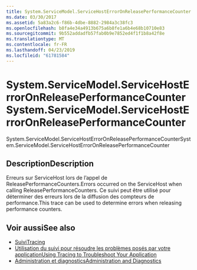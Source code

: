 ```yaml
---
title: System.ServiceModel.ServiceHostErrorOnReleasePerformanceCounter
ms.date: 03/30/2017
ms.assetid: 5a83a2c6-f86b-4dbe-8882-2984a3c38fc3
ms.openlocfilehash: b8fa4e34a4913b675a6b8fe1a6b4e68b10710e83
ms.sourcegitcommit: 9b552addadfb57fab0b9e7852ed4f1f1b8a42f8e
ms.translationtype: MT
ms.contentlocale: fr-FR
ms.lasthandoff: 04/23/2019
ms.locfileid: "61781584"
---
```

# <a name="systemservicemodelservicehosterroronreleaseperformancecounter"></a><span data-ttu-id="abc41-102">System.ServiceModel.ServiceHostErrorOnReleasePerformanceCounter</span><span class="sxs-lookup"><span data-stu-id="abc41-102">System.ServiceModel.ServiceHostErrorOnReleasePerformanceCounter</span></span>
<span data-ttu-id="abc41-103">System.ServiceModel.ServiceHostErrorOnReleasePerformanceCounter</span><span class="sxs-lookup"><span data-stu-id="abc41-103">System.ServiceModel.ServiceHostErrorOnReleasePerformanceCounter</span></span>  
  
## <a name="description"></a><span data-ttu-id="abc41-104">Description</span><span class="sxs-lookup"><span data-stu-id="abc41-104">Description</span></span>  
 <span data-ttu-id="abc41-105">Erreurs sur ServiceHost lors de l’appel de ReleasePerformanceCounters.</span><span class="sxs-lookup"><span data-stu-id="abc41-105">Errors occurred on the ServiceHost when calling ReleasePerformanceCounters.</span></span> <span data-ttu-id="abc41-106">Ce suivi peut être utilisé pour déterminer des erreurs lors de la diffusion des compteurs de performance.</span><span class="sxs-lookup"><span data-stu-id="abc41-106">This trace can be used to determine errors when releasing performance counters.</span></span>  
  
## <a name="see-also"></a><span data-ttu-id="abc41-107">Voir aussi</span><span class="sxs-lookup"><span data-stu-id="abc41-107">See also</span></span>

- [<span data-ttu-id="abc41-108">Suivi</span><span class="sxs-lookup"><span data-stu-id="abc41-108">Tracing</span></span>](../../../../../docs/framework/wcf/diagnostics/tracing/index.md)
- [<span data-ttu-id="abc41-109">Utilisation du suivi pour résoudre les problèmes posés par votre application</span><span class="sxs-lookup"><span data-stu-id="abc41-109">Using Tracing to Troubleshoot Your Application</span></span>](../../../../../docs/framework/wcf/diagnostics/tracing/using-tracing-to-troubleshoot-your-application.md)
- [<span data-ttu-id="abc41-110">Administration et diagnostics</span><span class="sxs-lookup"><span data-stu-id="abc41-110">Administration and Diagnostics</span></span>](../../../../../docs/framework/wcf/diagnostics/index.md)

